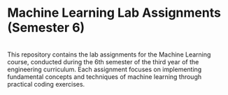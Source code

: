 <h1>Machine Learning Lab Assignments (Semester 6) </h1> <br>
This repository contains the lab assignments for the Machine Learning course, conducted during the 6th semester of the third year of the engineering curriculum. Each assignment focuses on implementing fundamental concepts and techniques of machine learning through practical coding exercises.
